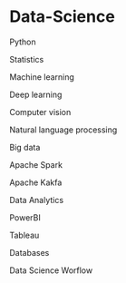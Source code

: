 # Data-Science
Python

Statistics

Machine learning

Deep learning

Computer vision

Natural language processing

Big data

Apache Spark

Apache Kakfa

Data Analytics

PowerBI

Tableau

Databases

Data Science Worflow
